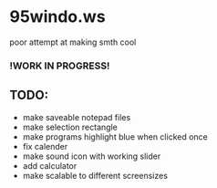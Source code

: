 # 95windo.ws
poor attempt at making smth cool

### !WORK IN PROGRESS!

## TODO:
- make saveable notepad files
- make selection rectangle
- make programs highlight blue when clicked once
- fix calender
- make sound icon with working slider
- add calculator
- make scalable to different screensizes
